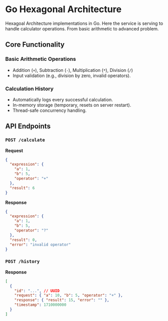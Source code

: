 # Go Hexagonal Architecture

Hexagoal Architecture implementations in Go. Here the service is serving to handle calculator operations. From basic arithmetic to advanced problem.

## Core Functionality

### Basic Arithmetic Operations

- Addition (`+`), Subtraction (`-`), Multiplication (`*`), Division (`/`)
- Input validation (e.g., division by zero, invalid operators).

### Calculation History

- Automatically logs every successful calculation.
- In-memory storage (temporary, resets on server restart).
- Thread-safe concurrency handling.

## API Endpoints

### `POST /calculate`

**Request**

```json
{
  "expression": {
    "a": 1,
    "b": 5,
    "operator": "+"
  },
  "result": 6
}
```

**Response**

```json
{
  "expression": {
    "a": 1,
    "b": 5,
    "operator": "?"
  },
  "result": 0,
  "error": "invalid operator"
}
```

### `POST /history`

**Response**

```json
[
  {
    "id": "...", // UUID
    "request": { "a": 10, "b": 5, "operator": "+" },
    "response": { "result": 15, "error": "" },
    "timestamp": 1710000000
  }
]
```
